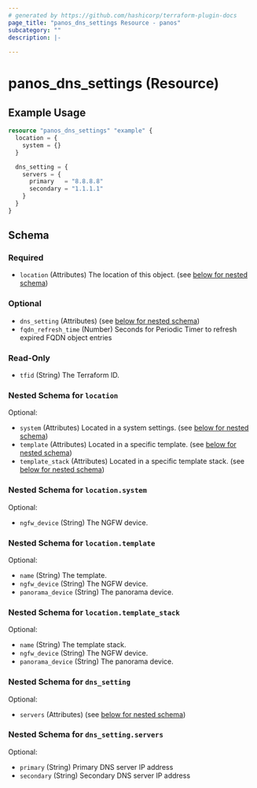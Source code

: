 ```yaml
---
# generated by https://github.com/hashicorp/terraform-plugin-docs
page_title: "panos_dns_settings Resource - panos"
subcategory: ""
description: |-
  
---
```


# panos_dns_settings (Resource)



## Example Usage

```terraform
resource "panos_dns_settings" "example" {
  location = {
    system = {}
  }

  dns_setting = {
    servers = {
      primary   = "8.8.8.8"
      secondary = "1.1.1.1"
    }
  }
}
```

<!-- schema generated by tfplugindocs -->
## Schema

### Required

- `location` (Attributes) The location of this object. (see [below for nested schema](#nestedatt--location))

### Optional

- `dns_setting` (Attributes) (see [below for nested schema](#nestedatt--dns_setting))
- `fqdn_refresh_time` (Number) Seconds for Periodic Timer to refresh expired FQDN object entries

### Read-Only

- `tfid` (String) The Terraform ID.

<a id="nestedatt--location"></a>
### Nested Schema for `location`

Optional:

- `system` (Attributes) Located in a system settings. (see [below for nested schema](#nestedatt--location--system))
- `template` (Attributes) Located in a specific template. (see [below for nested schema](#nestedatt--location--template))
- `template_stack` (Attributes) Located in a specific template stack. (see [below for nested schema](#nestedatt--location--template_stack))

<a id="nestedatt--location--system"></a>
### Nested Schema for `location.system`

Optional:

- `ngfw_device` (String) The NGFW device.


<a id="nestedatt--location--template"></a>
### Nested Schema for `location.template`

Optional:

- `name` (String) The template.
- `ngfw_device` (String) The NGFW device.
- `panorama_device` (String) The panorama device.


<a id="nestedatt--location--template_stack"></a>
### Nested Schema for `location.template_stack`

Optional:

- `name` (String) The template stack.
- `ngfw_device` (String) The NGFW device.
- `panorama_device` (String) The panorama device.



<a id="nestedatt--dns_setting"></a>
### Nested Schema for `dns_setting`

Optional:

- `servers` (Attributes) (see [below for nested schema](#nestedatt--dns_setting--servers))

<a id="nestedatt--dns_setting--servers"></a>
### Nested Schema for `dns_setting.servers`

Optional:

- `primary` (String) Primary DNS server IP address
- `secondary` (String) Secondary DNS server IP address
